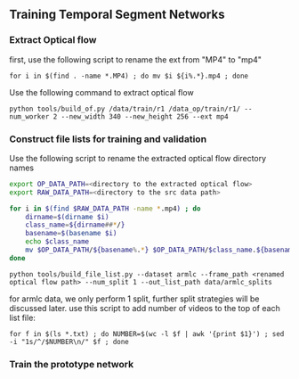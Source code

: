 ## Training Temporal Segment Networks
### Extract Optical flow
first, use the following script to rename the ext from "MP4" to "mp4"
```
for i in $(find . -name *.MP4) ; do mv $i ${i%.*}.mp4 ; done
```
Use the following command to extract optical flow
```
python tools/build_of.py /data/train/r1 /data_op/train/r1/ --num_worker 2 --new_width 340 --new_height 256 --ext mp4
```
### Construct file lists for training and validation
Use the following script to rename the extracted optical flow directory names
```bash
export OP_DATA_PATH=<directory to the extracted optical flow>
export RAW_DATA_PATH=<directory to the src data path>

for i in $(find $RAW_DATA_PATH -name *.mp4) ; do
	dirname=$(dirname $i)
	class_name=${dirname##*/}
	basename=$(basename $i)
	echo $class_name
	mv $OP_DATA_PATH/${basename%.*} $OP_DATA_PATH/$class_name.${basename%.*}
done
```

```
python tools/build_file_list.py --dataset armlc --frame_path <renamed optical flow path> --num_split 1 --out_list_path data/armlc_splits
```
for armlc data, we only perform 1 split, further split strategies will be discussed later.
use this script to add number of videos to the top of each list file:

```
for f in $(ls *.txt) ; do NUMBER=$(wc -l $f | awk '{print $1}') ; sed -i "1s/^/$NUMBER\n/" $f ; done 

```
### Train the prototype network


